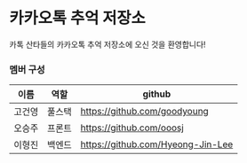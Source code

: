 # 카카오톡 추억 저장소
카톡 산타들의 카카오톡 추억 저장소에 오신 것을 환영합니다!

### 멤버 구성
|이름|역할|github|
|------|---|---|
|고건영|풀스택|https://github.com/goodyoung|
|오승주|프론트|https://github.com/ooosj|
|이형진|백엔드|https://github.com/Hyeong-Jin-Lee|
